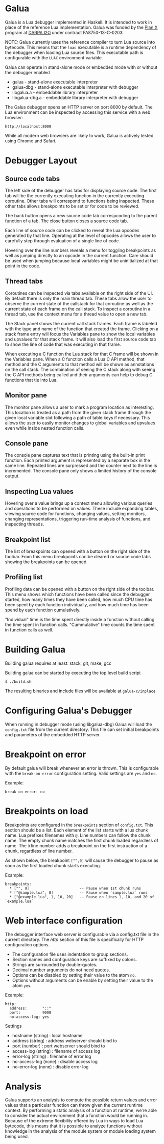 Galua
=====

Galua is a Lua debugger implemented in Haskell. It is intended to work
in place of the reference Lua implementation. Galua was funded by the
[Plan X](https://www.darpa.mil/program/plan-x)
program at [DARPA I2O](https://www.darpa.mil/about-us/offices/i2o)
under contract FA8750-13-C-0203.

NOTE: Galua currently uses the reference compiler to turn Lua source into
bytecode. This means that the `luac` executable is a runtime dependency
of the debugger when loading Lua source files. This executable path is
configurable with the `LUAC` environment variable.

Galua can operate in stand-alone mode or embedded mode with or without
the debugger enabled

* galua          - stand-alone executable interpreter
* galua-dbg      - stand-alone executable interpreter with debugger
* libgalua.a     - embeddable library interpreter
* libgalua-dbg.a - embeddable library interpreter with debugger

The Galua debugger opens an HTTP server on port 8000 by default. The
Lua environment can be inspected by accessing this service with a
web browser:

```
http://localhost:8000
```

While all modern web browsers are likely to work, Galua is actively tested
using Chrome and Safari.

Debugger Layout
===============

Source code tabs
----------------

The left side of the debugger has tabs for displaying source code. The
first tab will be the currently executing function in the currently
executing coroutine. Other tabs will correspond to functions being
inspected. These other tabs allows breakpoints to be set or for code to
be reviewed.

The back button opens a new source code tab corresponding to the parent
function of a tab. The close button closes a source code tab.

Each line of source code can be clicked to reveal the Lua opcodes
generated by that line. Operating at the level of opcodes allows the
user to carefully step through evaluation of a single line of code.

Hovering over the line numbers reveals a menu for toggling breakpoints
as well as jumping directly to an opcode in the current function. Care
should be used when jumping because local variables might be
uninitialized at that point in the code.

Thread tabs
-----------

Coroutines can be inspected via tabs available on the right side of the
UI. By default there is only the main thread tab. These tabs allow the user
to observe the current state of the callstack for that coroutine as well
as the current state of each frame on the call stack. To inspect a
coroutine in a thread tab, use the context menu for a thread value to
open a new tab.

The Stack panel shows the current call stack frames. Each frame is
labeled with the type and name of the function that created the frame.
Clicking on a stack frame entry will focus the Variables pane to show
the local variables and upvalues for that stack frame. It will also load
the first source code tab to show the line of code that was executing in
that frame.

When executing a C function the Lua stack for that C frame will be shown
in the Variables pane. When a C function calls a Lua C API method, that
method and the C arguments to that method will be shown as annotations
on the call stack. The combination of seeing the C stack along with
seeing the C API methods being called and their arguments can help to
debug C functions that tie into Lua.

Monitor pane
------------

The monitor pane allows a user to mark a program location as
interesting. This location is treated as a path from the given stack
frame through the given local variable slot following a path of table
keys if necessary.  This allows the user to easily monitor changes to
global variables and upvalues even while inside nested function calls.

Console pane
------------

The console pane captures text that is printing using the built-in print
function. Each printed argument is represented by a separate box in the
same line. Repeated lines are surpressed and the counter next to the
line is incremented. The console pane only shows a limited history of
the console output.

Inspecting Lua values
---------------------

Hovering over a value brings up a context menu allowing various queries
and operations to be performed on values. These include expanding
tables, viewing source code for functions, changing values, setting
monitors, changing representations, triggering run-time analysis of
functions, and inspecting threads.

Breakpoint list
---------------

The list of breakpoints can opened with a button on the right side of
the toolbar. From this menu breakpoints can be cleared or source code
tabs showing the breakpoints can be opened.

Profiling list
--------------

Profiling data can be opened with a button on the right side of the
toolbar. This menu shows which functions have been called since the
debugger started, how many times they have been called, how much CPU
time has been spent by each function individually, and how much time
has been spend by each function cumulatively.

"Individual" time is the time spent directly inside a function without
calling the time spent in function calls. "Cummulative" time counts the
time spent in function calls as well.

Building Galua
==============

Building galua requires at least: stack, git, make, gcc

Building galua can be started by executing the top level build script

```
$ ./build.sh
```

The resulting binaries and include files will be available at `galua-c/inplace`

Configuring Galua's Debugger
============================

When running in debugger mode (using libgalua-dbg) Galua will load the `config.txt`
file from the current directory. This file can set initial breakpoints and parameters
of the embedded HTTP server.

Breakpoint on error
===================

By default galua will break whenever an error is thrown. This is
configurable with the `break-on-error` configuration setting. Valid settings
are `yes` and `no`.

Example:

```
break-on-error: no
```

Breakpoints on load
===================

Breakpoints are configured in the `breakpoints` section of `config.txt`.
This section should be a list. Each element of the list starts with a lua chunk
name.  Lua prefixes filenames with `@`.  Line numbers can follow the chunk
name. The empty chunk name matches the first chunk loaded regardless of name.
The `0` line number adds a breakpoint on the first instruction of a chunk,
regardless of line number.

As shown below, the breakpoint `["",0]` will cause the debugger to pause as soon as the
first loaded chunk starts executing.

Example:

```
breakpoints:
  * ["", 0]                       -- Pause when 1st chunk runs
  * ["@sample.lua", 0]            -- Pause when `sample.lua` runs
  * ["@example.lua", 1, 10, 20]   -- Pause on lines 1, 10, and 20 of `example.lua`
```

Web interface configuration
===========================

The debugger interface web server is configurable via a config.txt file in
the current directory. The *http* section of this file is specifically for
HTTP configuration options.

* The configuration file uses indentation to group sections.
* Section names and configuration keys are suffixed by colons.
* Strings are surrounded by double-quotes.
* Decimal number arguments do not need quotes.
* Options can be disabled by setting their value to the atom `no`.
* Options without arguments can be enable by setting their value to the atom `yes`.

Example:

```
http:
  address:       "::"
  port:          9000
  no-access-log: yes
```

Settings

* hostname   (string) : local hostname
* address    (string) : address webserver should bind to
* port       (number) : port webserver should bind to
* access-log (string) : filename of access log
* error-log  (string) : filename of error log
* no-access-log (none) : disable access log
* no-error-log (none) : disable error log

Analysis
========

Galua supports an analysis to compute the possible return values and
error values that a particular function can throw given the current
runtime context. By performing a static analysis of a function at
runtime, we're able to consider the actual environment that a function
would be running in. Because of the extreme flexibility offered by Lua
in ways to load Lua bytecode, this means that it is possible to analyze
functions without knowledge in the analysis of the module system or
module loading system being used.
